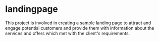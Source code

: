 # landingpage
This project is involved in creating a sample landing page to attract and engage potential customers and provide them with information about the services and offers which met with the client's requirements.
